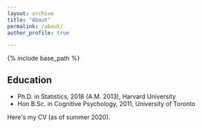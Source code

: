 ```yaml
---
layout: archive
title: "About"
permalink: /about/
author_profile: true

---
```


{% include base_path %}

Education
-----
* Ph.D. in Statistics, 2018 (A.M. 2013), Harvard University
* Hon B.Sc. in Cognitive Psychology, 2011, University of Toronto

Here's my CV (as of summer 2020).

